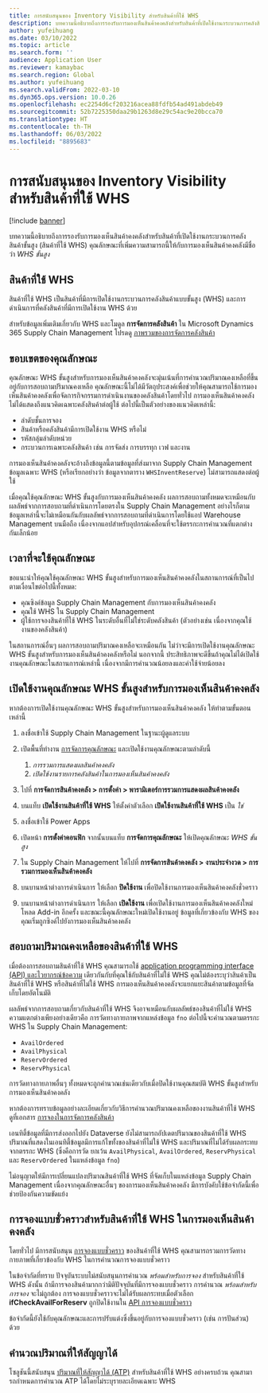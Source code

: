 ```yaml
---
title: การสนับสนุนของ Inventory Visibility สำหรับสินค้าที่ใช้ WHS
description: บทความนี้อธิบายถึงการรองรับการมองเห็นสินค้าคงคลังสำหรับสินค้าที่เปิดใช้งานกระบวนการคลังสินค้าขั้นสูง (สินค้าที่ใช้ WHS)
author: yufeihuang
ms.date: 03/10/2022
ms.topic: article
ms.search.form: ''
audience: Application User
ms.reviewer: kamaybac
ms.search.region: Global
ms.author: yufeihuang
ms.search.validFrom: 2022-03-10
ms.dyn365.ops.version: 10.0.26
ms.openlocfilehash: ec2254d6cf203216acea88fdfb54ad491abdeb49
ms.sourcegitcommit: 52b7225350daa29b1263d8e29c54ac9e20bcca70
ms.translationtype: HT
ms.contentlocale: th-TH
ms.lasthandoff: 06/03/2022
ms.locfileid: "8895683"
---
```

# <a name="inventory-visibility-support-for-whs-items"></a>การสนับสนุนของ Inventory Visibility สำหรับสินค้าที่ใช้ WHS

[!include [banner](../includes/banner.md)]

บทความนี้อธิบายถึงการรองรับการมองเห็นสินค้าคงคลังสำหรับสินค้าที่เปิดใช้งานกระบวนการคลังสินค้าขั้นสูง (สินค้าที่ใช้ WHS) คุณลักษณะที่เพิ่มความสามารถนี้ให้กับการมองเห็นสินค้าคงคลังมีชื่อว่า *WHS ขั้นสูง*

## <a name="whs-items"></a>สินค้าที่ใช้ WHS

สินค้าที่ใช้ WHS เป็นสินค้าที่มีการเปิดใช้งานกระบวนการคลังสินค้าแบบขั้นสูง (WHS) และการดำเนินการที่คลังสินค้าที่มีการเปิดใช้งาน WHS ด้วย

สำหรับข้อมูลเพิ่มเติมเกี่ยวกับ WHS และโมดูล **การจัดการคลังสินค้า** ใน Microsoft Dynamics 365 Supply Chain Management โปรดดู [ภาพรวมของการจัดการคลังสินค้า](../warehousing/warehouse-management-overview.md)

## <a name="scope-of-the-feature"></a>ขอบเขตของคุณลักษณะ

คุณลักษณะ WHS ขั้นสูงสำหรับการมองเห็นสินค้าคงคลังจะมุ่นเน้นที่การคํานวณปริมาณคงเหลือที่ขึ้นอยู่กับการสอบถามปริมาณคงเหลือ คุณลักษณะนี้ไม่ได้มีวัตถุประสงค์เพื่อช่วยให้คุณสามารถใช้การมองเห็นสินค้าคงคลังเพื่อจัดการกิจกรรมการดำเนินงานของคลังสินค้าโดยทั่วไป การมองเห็นสินค้าคงคลังไม่ได้แสดงถึงแนวคิดเฉพาะคลังสินค้าต่อผู้ใช้ ต่อไปนี้เป็นตัวอย่างของแนวคิดเหล่านี้:

- ลำดับชั้นการจอง
- สินค้าหรือคลังสินค้ามีการเปิดใช้งาน WHS หรือไม่
- รหัสกลุ่มลำดับหน่วย
- กระบวนการเฉพาะคลังสินค้า เช่น การจัดส่ง การบรรทุก เวฟ และงาน

การมองเห็นสินค้าคงคลังจะอ้างถึงข้อมูลนี้ตามข้อมูลที่ส่งมาจาก Supply Chain Management ข้อมูลเฉพาะ WHS (หรือเรียกอย่างว่า ข้อมูลจากตาราง `WHSInventReserve`) ไม่สามารถแสดงต่อผู้ใช้

เมื่อคุณใช้คุณลักษณะ WHS ขั้นสูงกับการมองเห็นสินค้าคงคลัง ผลการสอบถามทั้งหมดจะเหมือนกับผลลัพธ์จากการสอบถามที่ดําเนินการโดยตรงใน Supply Chain Management อย่างไรก็ตาม ข้อมูลเหล่านี้จะไม่เหมือนกันกับผลลัพธ์จากการสอบถามที่ดําเนินการโดยใช้แอป Warehouse Management บนมือถือ เนื่องจากแอปสำหรับอุปกรณ์เคลื่อนที่จะใช้ตรรกะการคํานวณที่แตกต่างกันเล็กน้อย

## <a name="when-to-use-the-feature"></a>เวลาที่จะใช้คุณลักษณะ

ขอแนะนำให้คุณใช้คุณลักษณะ WHS ขั้นสูงสำหรับการมองเห็นสินค้าคงคลังในสถานการณ์ที่เป็นไปตามเงื่อนไขต่อไปนี้ทั้งหมด:

- คุณซิงค์ข้อมูล Supply Chain Management กับการมองเห็นสินค้าคงคลัง
- คุณใช้ WHS ใน Supply Chain Management
- ผู้ใช้การจองสินค้าที่ใช้ WHS ในระดับอื่นที่ไม่ใช่ระดับคลังสินค้า (ตัวอย่างเช่น เนื่องจากคุณใช้งานของคลังสินค้า)

ในสถานการณ์อื่นๆ ผลการสอบถามปริมาณคงเหลือจะเหมือนกัน ไม่ว่าจะมีการเปิดใช้งานคุณลักษณะ WHS ขั้นสูงสำหรับการมองเห็นสินค้าคงคลังหรือไม่ นอกจากนี้ ประสิทธิภาพจะดีขึ้นถ้าคุณไม่ได้เปิดใช้งานคุณลักษณะในสถานการณ์เหล่านี้ เนื่องจากมีการคํานวณน้อยลงและค่าใช้จ่ายน้อยลง

## <a name="enable-the-advanced-whs-feature-for-inventory-visibility"></a>เปิดใช้งานคุณลักษณะ WHS ขั้นสูงสำหรับการมองเห็นสินค้าคงคลัง

หากต้องการเปิดใช้งานคุณลักษณะ WHS ขั้นสูงสำหรับการมองเห็นสินค้าคงคลัง ให้ทำตามขั้นตอนเหล่านี้

1. ลงชื่อเข้าใช้ Supply Chain Management ในฐานะผู้ดูแลระบบ
1. เปิดพื้นที่ทำงาน [การจัดการคุณลักษณะ](../../fin-ops-core/fin-ops/get-started/feature-management/feature-management-overview.md) และเปิดใช้งานคุณลักษณะตามลำดับนี้

    1. *การรวมการแสดงผลสินค้าคงคลัง*
    1. *เปิดใช้งานรายการคลังสินค้าในการมองเห็นสินค้าคงคลัง*

1. ไปที่ **การจัดการสินค้าคงคลัง \> การตั้งค่า \> พารามิเตอร์การรวมการแสดงผลสินค้าคงคลัง**
1. บนแท็บ **เปิดใช้งานสินค้าที่ใช้ WHS** ให้ตั้งค่าตัวเลือก **เปิดใช้งานสินค้าที่ใช้ WHS** เป็น *ใช่*
1. ลงชื่อเข้าใช้ Power Apps
1. เปิดหน้า **การตั้งค่าคอนฟิก** จากนั้นบนแท็บ **การจัดการคุณลักษณะ** ให้เปิดคุณลักษณะ *WHS ขั้นสูง*
1. ใน Supply Chain Management ให้ไปที่ **การจัดการสินค้าคงคลัง \> งานประจำงวด \> การรวมการมองเห็นสินค้าคงคลัง**
1. บนบานหน้าต่างการดำเนินการ ให้เลือก **ปิดใช้งาน** เพื่อปิดใช้งานการมองเห็นสินค้าคงคลังชั่วคราว
1. บนบานหน้าต่างการดำเนินการ ให้เลือก **เปิดใช้งาน** เพื่อเปิดใช้งานการมองเห็นสินค้าคงคลังใหม่ โหลด Add-in อีกครั้ง และขณะนี้คุณลักษณะใหม่เปิดใช้งานอยู่ ข้อมูลที่เกี่ยวข้องกับ WHS ของคุณเริ่มถูกซิงค์ไปยังการมองเห็นสินค้าคงคลัง

## <a name="query-on-hand-quantities-of-whs-items"></a>สอบถามปริมาณคงเหลือของสินค้าที่ใช้ WHS

เมื่อต้องการสอบถามสินค้าที่ใช้ WHS คุณสามารถใช้ [application programming interface (API) และไวยากรณ์ข้อความ](inventory-visibility-api.md) เดียวกันกับที่คุณใช้กับสินค้าที่ไม่ใช้ WHS คุณไม่ต้องระบุว่าสินค้าเป็นสินค้าที่ใช้ WHS หรือสินค้าที่ไม่ใช้ WHS การมองเห็นสินค้าคงคลังจะแยกแยะสินค้าตามข้อมูลที่จัดเก็บโดยอัตโนมัติ

ผลลัพธ์จากการสอบถามเกี่ยวกับสินค้าที่ใช้ WHS จึงอาจเหมือนกับผลลัพธ์ของสินค้าที่ไม่ใช้ WHS ความแตกต่างเพียงอย่างเดียวคือ การวัดทางกายภาพจากแหล่งข้อมูล `fno` ต่อไปนี้จะคํานวณตามตรรกะ WHS ใน Supply Chain Management:

- `AvailOrdered`
- `AvailPhysical`
- `ReservOrdered`
- `ReservPhysical`

การวัดทางกายภาพอื่นๆ ทั้งหมดจะถูกคํานวณเช่นเดียวกับเมื่อปิดใช้งานคุณสมบัติ WHS ขั้นสูงสำหรับการมองเห็นสินค้าคงคลัง

หากต้องการทราบข้อมูลอย่างละเอียดเกี่ยวกับวิธีการคํานวณปริมาณคงเหลือของงานสินค้าที่ใช้ WHS ดูที่เอกสาร [การจองในการจัดการคลังสินค้า](https://www.microsoft.com/download/details.aspx?id=43284)

เอนทิตี้ข้อมูลที่มีการส่งออกไปยัง Dataverse ยังไม่สามารถอัปเดตปริมาณของสินค้าที่ใช้ WHS ปริมาณที่แสดงในเอนทิตี้ข้อมูลมีการแก้ไขทั้งของสินค้าที่ไม่ใช้ WHS และปริมาณที่ไม่ได้รับผลกระทบจากตรรกะ WHS (ซึ่งคือการวัด ยกเว้น `AvailPhysical`, `AvailOrdered`, `ReservPhysical` และ `ReservOrdered` ในแหล่งข้อมูล `fno`)

ไม่อนุญาตให้มีการเปลี่ยนแปลงปริมาณสินค้าที่ใช้ WHS ที่จัดเก็บในแหล่งข้อมูล Supply Chain Management เนื่องจากคุณลักษณะอื่นๆ ของการมองเห็นสินค้าคงคลัง มีการบังคับใช้ข้อจํากัดนี้เพื่อช่วยป้องกันความขัดแย้ง

## <a name="soft-reservations-on-whs-items-in-inventory-visibility"></a>การจองแบบชั่วคราวสำหรับสินค้าที่ใช้ WHS ในการมองเห็นสินค้าคงคลัง

โดยทั่วไป มีการสนับสนุน [การจองแบบชั่วคราว](inventory-visibility-reservations.md) ของสินค้าที่ใช้ WHS คุณสามารถรวมการวัดทางกายภาพที่เกี่ยวข้องกับ WHS ในการคํานวณการจองแบบชั่วคราว 

ในข้อจํากัดที่ทราบ ปัจจุบันระบบไม่สนับสนุนการคำนวณ *พร้อมสำหรับการจอง* สำหรับสินค้าที่ใช้ WHS ดังนั้น ถ้ามีการจองสินค้ามากกว่ามิติปัจจุบันที่มีการจองแบบชั่วคราว การคำนวณ *พร้อมสำหรับการจอง* จะไม่ถูกต้อง การจองแบบชั่วคราวจะไม่ได้รับผลกระทบเมื่อตัวเลือก **ifCheckAvailForReserv** ถูกปิดใช้งานใน [API การจองแบบชั่วคราว](inventory-visibility-api.md#create-one-reservation-event)

ข้อจำกัดนี้ยังใช้กับคุณลักษณะและการปรับแต่งซึ่งขึ้นอยู่กับการจองแบบชั่วคราว (เช่น การปันส่วน) ด้วย

## <a name="calculate-available-to-promise-quantities"></a>คํานวณปริมาณที่ให้สัญญาได้

โซลูชันนี้สนับสนุน [ปริมาณที่ให้สัญญาได้ (ATP)](inventory-visibility-available-to-promise.md) สำหรับสินค้าที่ใช้ WHS อย่างครบถ้วน คุณสามารถกําหนดการคํานวณ ATP ได้โดยไม่ระบุรายละเอียดเฉพาะ WHS
